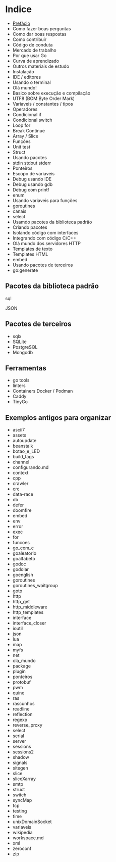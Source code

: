 # Indice

- [Prefácio](prefacio.md)
- Como fazer boas perguntas
- Como dar boas respostas
- Como contribuir
- Código de conduta
- Mercado de trabalho
- Por que usar Go
- Curva de aprendizado
- Outros materiais de estudo
- Instalação
- IDE / editores
- Usando o terminal
- Olá mundo!
- Basico sobre execução e compilação
- UTF8 (BOM Byte Order Mark)
- Variaveis / constantes / tipos
- Operadores
- Condicional if
- Condicional switch
- Loop for
- Break Continue
- Array / Slice
- Funções
- Unit test
- Struct
- Usando pacotes
- stdin stdout stderr
- Ponteiros
- Escopo de variaveis
- Debug usando IDE
- Debug usando gdb
- Debug com printf
- enum
- Usando variaveis para funções
- goroutines
- canais
- select
- Usamdo pacotes da biblioteca padrão
- Criando pacotes
- Isolando código com interfaces
- Integrando com código C/C++
- Olá mundo dos servidores HTTP
- Templates de texto
- Templates HTML
- embed
- Usando pacotes de terceiros
- go:generate

## Pacotes da biblioteca padrão

sql

JSON

## Pacotes de terceiros

- sqlx
- SQLite
- PostgreSQL
- Mongodb

## Ferramentas

- go tools
- linters
- Containers Docker / Podman
- Caddy
- TinyGo

## Exemplos antigos para organizar

- ascii7
- assets
- autoupdate
- beanstalk
- botao_e_LED
- build_tags
- channel
- configurando.md
- context
- cpp
- crawler
- crc
- data-race
- db
- defer
- doomfire
- embed
- env
- error
- exec
- for
- funcoes
- go_com_c
- goaleatorio
- goalfabeto
- godoc
- godolar
- goenglish
- goroutines
- goroutines_waitgroup
- goto
- http
- http_get
- http_middleware
- http_templates
- interface
- interface_closer
- ioutil
- json
- lua
- map
- myfs
- net
- ola_mundo
- package
- plugin
- ponteiros
- protobuf
- pwm
- quine
- ras
- rascunhos
- readline
- reflection
- regexp
- reverse_proxy
- select
- serial
- server
- sessions
- sessions2
- shadow
- signals
- sitegen
- slice
- sliceXarray
- smtp
- struct
- switch
- syncMap
- tcp
- testing
- time
- unixDomainSocket
- variaveis
- wikipedia
- workspace.md
- xml
- zeroconf
- zip

